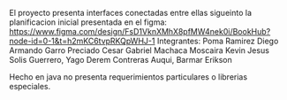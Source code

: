 El proyecto presenta interfaces conectadas entre ellas sigueinto la planificacion inicial presentada en el figma: https://www.figma.com/design/FsD1VknXMhX8pfMW4nek0i/BookHub?node-id=0-1&t=h2mKC6tvpRKQpWHJ-1
Integrantes:
  Poma Ramirez Diego Armando
  Garro Preciado Cesar Gabriel
  Machaca Moscaira Kevin Jesus
  Solis Guerrero, Yago Derem
  Contreras Auqui, Barmar Erikson

  Hecho en java no presenta requerimientos particulares o librerias especiales.
